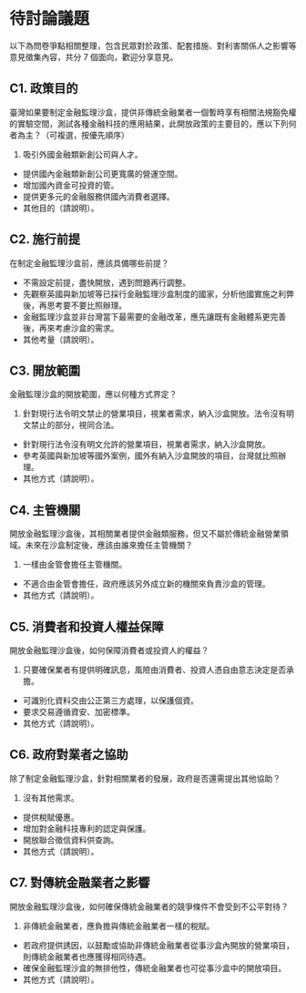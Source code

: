 # 待討論議題

以下為問卷爭點相關整理，包含民眾對於政策、配套措施、對利害關係人之影響等意見徵集內容，共分 7 個面向，歡迎分享意見。

## C1. 政策目的

臺灣如果要制定金融監理沙盒，提供非傳統金融業者一個暫時享有相關法規豁免權的實驗空間，測試各種金融科技的應用結果，此開放政策的主要目的，應以下列何者為主？（可複選，按優先順序）

1. 吸引外國金融類新創公司與人才。
+ 提供國內金融類新創公司更寬廣的營運空間。
+ 增加國內資金可投資的管。
+ 提供更多元的金融服務供國內消費者選擇。
+ 其他目的（請說明）。

## C2. 施行前提

在制定金融監理沙盒前，應該具備哪些前提？

+ 不需設定前提，盡快開放，遇到問題再行調整。
+ 先觀察英國與新加坡等已採行金融監理沙盒制度的國家，分析他國實施之利弊後，再思考要不要比照辦理。
+ 金融監理沙盒並非台灣當下最需要的金融改革，應先讓既有金融體系更完善後，再來考慮沙盒的需求。
+ 其他考量（請說明）。

## C3. 開放範圍

金融監理沙盒的開放範圍，應以何種方式界定？

1. 針對現行法令明文禁止的營業項目，視業者需求，納入沙盒開放。法令沒有明文禁止的部分，視同合法。
+ 針對現行法令沒有明文允許的營業項目，視業者需求，納入沙盒開放。
+ 參考英國與新加坡等國外案例，國外有納入沙盒開放的項目，台灣就比照辦理。
+ 其他方式（請說明）。

## C4. 主管機關

開放金融監理沙盒後，其相關業者提供金融類服務，但又不屬於傳統金融營業領域。未來在沙盒制定後，應該由誰來擔任主管機關？

1. 一樣由金管會擔任主管機關。
+ 不適合由金管會擔任，政府應該另外成立新的機關來負責沙盒的管理。
+ 其他方式（請說明）。

## C5. 消費者和投資人權益保障

開放金融監理沙盒後，如何保障消費者或投資人的權益？

1. 只要確保業者有提供明確訊息，風險由消費者、投資人憑自由意志決定是否承擔。
+ 可識別化資料交由公正第三方處理，以保護個資。
+ 要求交易遵循資安、加密標準。
+ 其他方式（請說明）。

## C6. 政府對業者之協助

除了制定金融監理沙盒，針對相關業者的發展，政府是否還需提出其他協助？
  
1. 沒有其他需求。
+ 提供稅賦優惠。
+ 增加對金融科技專利的認定與保護。
+ 開放聯合徵信資料供查詢。
+ 其他方式（請說明）。
  
## C7. 對傳統金融業者之影響

開放金融監理沙盒後，如何確保傳統金融業者的競爭條件不會受到不公平對待？

1. 非傳統金融業者，應負擔與傳統金融業者一樣的稅賦。
+ 若政府提供誘因，以鼓勵或協助非傳統金融業者從事沙盒內開放的營業項目，則傳統金融業者也應獲得相同待遇。
+ 確保金融監理沙盒的無排他性，傳統金融業者也可從事沙盒中的開放項目。
+ 其他方式（請說明）。
